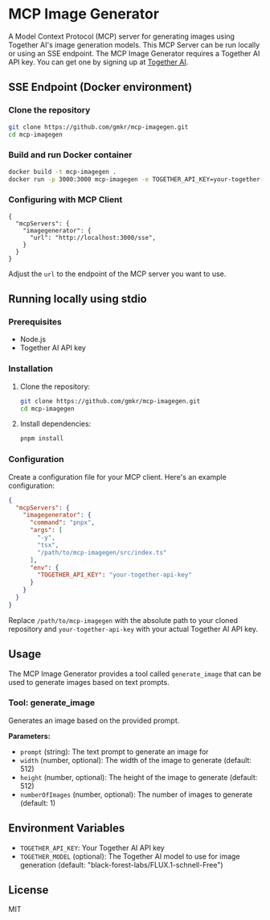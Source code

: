# MCP Image Generator

A Model Context Protocol (MCP) server for generating images using Together AI's image generation models. This MCP Server can be run locally or using an SSE endpoint. The MCP Image Generator requires a Together AI API key. You can get one by signing up at [Together AI](https://www.together.ai/).

## SSE Endpoint (Docker environment)

### Clone the repository

```bash
git clone https://github.com/gmkr/mcp-imagegen.git
cd mcp-imagegen
```

### Build and run Docker container

```bash
docker build -t mcp-imagegen .
docker run -p 3000:3000 mcp-imagegen -e TOGETHER_API_KEY=your-together-api-key
```

### Configuring with MCP Client
```
{
  "mcpServers": {
    "imagegenerator": {
      "url": "http://localhost:3000/sse",
    }
  }
}
```
Adjust the `url` to the endpoint of the MCP server you want to use.

## Running locally using stdio

### Prerequisites

- Node.js
- Together AI API key

### Installation

1. Clone the repository:
   ```bash
   git clone https://github.com/gmkr/mcp-imagegen.git
   cd mcp-imagegen
   ```

2. Install dependencies:
   ```bash
   pnpm install
   ```
### Configuration
Create a configuration file for your MCP client. Here's an example configuration:

```json
{
  "mcpServers": {
    "imagegenerator": {
      "command": "pnpx",
      "args": [
        "-y",
        "tsx",
        "/path/to/mcp-imagegen/src/index.ts"
      ],
      "env": {
        "TOGETHER_API_KEY": "your-together-api-key"
      }
    }
  }
}
```

Replace `/path/to/mcp-imagegen` with the absolute path to your cloned repository and `your-together-api-key` with your actual Together AI API key.

## Usage

The MCP Image Generator provides a tool called `generate_image` that can be used to generate images based on text prompts.

### Tool: generate_image

Generates an image based on the provided prompt.

**Parameters:**
- `prompt` (string): The text prompt to generate an image for
- `width` (number, optional): The width of the image to generate (default: 512)
- `height` (number, optional): The height of the image to generate (default: 512)
- `numberOfImages` (number, optional): The number of images to generate (default: 1)

## Environment Variables

- `TOGETHER_API_KEY`: Your Together AI API key
- `TOGETHER_MODEL` (optional): The Together AI model to use for image generation (default: "black-forest-labs/FLUX.1-schnell-Free")

## License

MIT 
